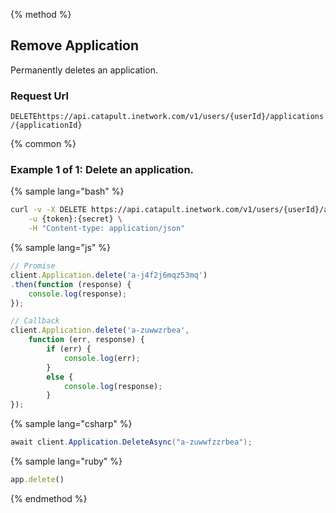 {% method %}
## Remove Application
Permanently deletes an application.

### Request Url

<code class="delete">DELETE</code>`https://api.catapult.inetwork.com/v1/users/{userId}/applications/{applicationId}`

{% common %}
### Example 1 of 1: Delete an application.

{% sample lang="bash" %}

```bash
curl -v -X DELETE https://api.catapult.inetwork.com/v1/users/{userId}/applications/{applicationId} \
	-u {token}:{secret} \
	-H "Content-type: application/json"
```

{% sample lang="js" %}

```js
// Promise
client.Application.delete('a-j4f2j6mqz53mq')
.then(function (response) {
	console.log(response);
});

// Callback
client.Application.delete('a-zuwwzrbea',
	function (err, response) {
		if (err) {
			console.log(err);
		}
		else {
			console.log(response);
		}
});
```

{% sample lang="csharp" %}

```csharp
await client.Application.DeleteAsync("a-zuwwfzzrbea");
```

{% sample lang="ruby" %}

```ruby
app.delete()
```
{% endmethod %}
